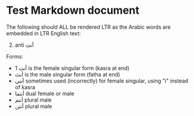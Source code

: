 # Test Markdown document

The following should ALL be rendered LTR as the Arabic words are embedded in LTR English text:

2) anti أنتِ 

Forms:
* 1 أنتِ is the female singular form (kasra at end)
* أنتَ is the male singular form (fatha at end)
* أنتي sometimes used (incorrectly) for female singular, using "i" instead of kasra
* أنتما dual female or male
* أنتم  plural male
* أنتن plural male
